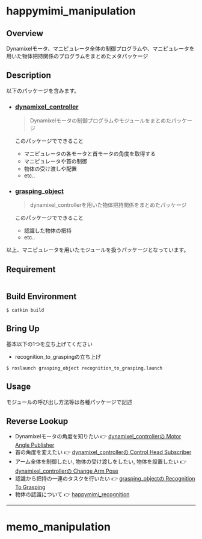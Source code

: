 # happymimi_manipulation
## Overview
Dynamixelモータ、マニピュレータ全体の制御プログラムや、マニピュレータを用いた物体把持関係のプログラムをまとめたメタパッケージ

## Description
以下のパッケージを含みます。
- ### [dynamixel_controller](./dynamixel_controller)
    > Dynamixelモータの制御プログラムやモジュールをまとめたパッケージ  

    このパッケージでできること
    - マニピュレータの各モータと首モータの角度を取得する
    - マニピュレータや首の制御
    - 物体の受け渡しや配置
    - etc..

- ### [grasping_object](./grasping_object)
    > dynamixel_controllerを用いた物体把持関係をまとめたパッケージ  
    
    このパッケージでできること
    - 認識した物体の把持
    - etc..
    
以上、マニピュレータを用いたモジュールを扱うパッケージとなっています。  

## Requirement
```

```

## Build Environment
```
$ catkin build
```

## Bring Up
基本以下の1つを立ち上げてください  
- recognition_to_graspingの立ち上げ
```
$ roslaunch grasping_object recognition_to_grasping.launch
```

## Usage
モジュールの呼び出し方法等は各種パッケージで記述

## Reverse Lookup
- Dynamixelモータの角度を知りたい 👉 [dynamixel_controllerの Motor Angle Publisher](https://github.com/KIT-Happy-Robot/happymimi_manipulation/tree/master/dynamixel_controller#motor-angle-publisher)
- 首の角度を変えたい 👉 [dynamixel_controllerの Control Head Subscriber](https://github.com/KIT-Happy-Robot/happymimi_manipulation/tree/master/dynamixel_controller#control-head-subscriber)
- アーム全体を制御したい, 物体の受け渡しをしたい, 物体を設置したい 👉 [dynamixel_controllerの Change Arm Pose](https://github.com/KIT-Happy-Robot/happymimi_manipulation/tree/master/dynamixel_controller#change-arm-pose)
- 認識から把持の一連のタスクを行いたい 👉 [grasping_objectの Recognition To Grasping]()
- 物体の認識について 👉 [happymimi_recognition](https://github.com/KIT-Happy-Robot/happymimi_recognition)

---
# memo_manipulation
